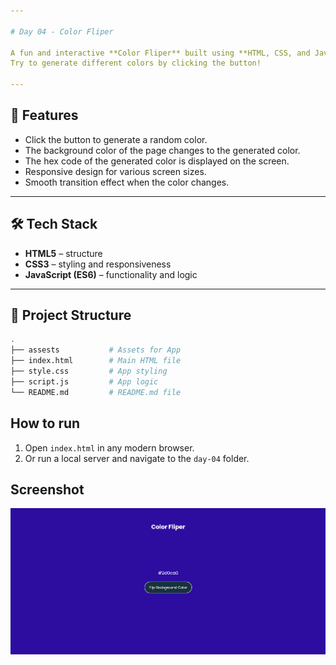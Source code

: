 ```yaml
---

# Day 04 - Color Fliper

A fun and interactive **Color Fliper** built using **HTML, CSS, and JavaScript**.  
Try to generate different colors by clicking the button!

---
```


## 🚀 Features
- Click the button to generate a random color.  
- The background color of the page changes to the generated color.
- The hex code of the generated color is displayed on the screen.  
- Responsive design for various screen sizes.
- Smooth transition effect when the color changes.  

---

## 🛠️ Tech Stack
- **HTML5** – structure  
- **CSS3** – styling and responsiveness  
- **JavaScript (ES6)** – functionality and logic  

---

## 📂 Project Structure
```bash
.
├── assests           # Assets for App
├── index.html        # Main HTML file
├── style.css         # App styling
├── script.js         # App logic
└── README.md         # README.md file
```

## How to run
1. Open `index.html` in any modern browser.  
2. Or run a local server and navigate to the `day-04` folder.  

## Screenshot
![Day 04 Screenshot](./assets/day-04.png)
